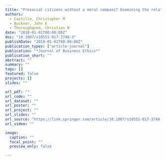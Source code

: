 ```yaml
---
title: "Prosocial citizens without a moral compass? Examining the relationship between Machiavellianism and unethical pro-organizational behavior"
authors:
  - Castille, Christopher M
  - Buckner, John E
  - Thoroughgood, Christian N
date: "2018-01-01T00:00:00Z"
doi: "10.1007/s10551-017-3748-3"
publishDate: "2018-01-01T00:00:00Z"
publication_types: ["article-journal"]
publication: "*Journal of Business Ethics*"
publication_short: ""
abstract: ""
summary: ""
tags: []
featured: false
projects: []
slides: ""

url_pdf: ""
url_code: ""
url_dataset: ""
url_poster: ""
url_project: ""
url_slides: ""
url_source: "https://link.springer.com/article/10.1007/s10551-017-3748-3"
url_video: ""

image:
  caption: ""
  focal_point: ""
  preview_only: false

---
```

